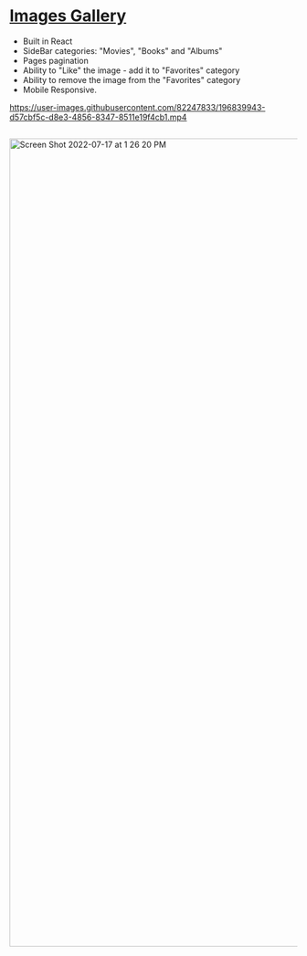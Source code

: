 # [Images Gallery](https://frontendella.github.io/gallery/)  
   
* Built in React     
* SideBar categories: "Movies", "Books" and "Albums"
* Pages pagination   
* Ability to "Like" the image - add it to "Favorites" category  
* Ability to remove the image from the "Favorites" category
* Mobile Responsive.  

https://user-images.githubusercontent.com/82247833/196839943-d57cbf5c-d8e3-4856-8347-8511e19f4cb1.mp4
       
                

## 
[<img width="1416" alt="Screen Shot 2022-07-17 at 1 26 20 PM" src="https://user-images.githubusercontent.com/82247833/179423683-a8b6894c-603f-4818-adde-3090e7ab5175.png">](https://frontendella.github.io/gallery/) 
 
    
